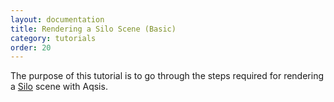```yaml
---
layout: documentation
title: Rendering a Silo Scene (Basic)
category: tutorials
order: 20
---
```


The purpose of this tutorial is to go through the steps required for rendering a [Silo](http://www.nevercenter.com/) scene with Aqsis. 
